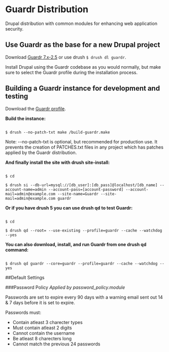 # Guardr Distribution

Drupal distribution with common modules for enhancing web application security.

## Use Guardr as the base for a new Drupal project

Download [Guardr 7.x-2.5](http://ftp.drupal.org/files/projects/guardr-7.x-2.5-core.tar.gz) or use drush <code>$ drush dl guardr</code>.

Install Drupal using the Guardr codebase as you would normally, but make sure to select the Guardr profile during the installation process.

## Building a Guardr instance for development and testing

Download the [Guardr profile](http://ftp.drupal.org/files/projects/guardr-7.x-1.x-dev.tar.gz).

**Build the instance:**

<code>
$ drush --no-patch-txt make <path-to-guardr>/build-guardr.make <path-to-make-results>
</code>

Note: --no-patch-txt is optional, but recommended for production use. It prevents the creation of PATCHES.txt files in any project which has patches applied by the Guardr distribution.

**And finally install the site with drush site-install:**

<code>
$ cd <path-to-make-results>
</code>

<code>
$ drush si --db-url=mysql://[db_user]:[db_pass]@localhost/[db_name] --account-name=admin --account-pass=[account-password] --account-mail=admin@example.com --site-name=Guardr --site-mail=admin@example.com guardr
</code>

**Or if you have drush 5 you can use drush qd to test Guardr:**

<code>
$ cd <path-to-make-results>
</code>

<code>
$ drush qd --root=<path-to-make-results> --use-existing --profile=guardr --cache --watchdog --yes
</code>

**You can also download, install, and run Guardr from one drush qd command:**

<code>
$ drush qd guardr --core=guardr --profile=guardr --cache --watchdog --yes
</code>

##Default Settings

###Password Policy
*Applied by password_policy.module*

Passwords are set to expire every 90 days with a warning email sent out 14 & 7 days before it is set to expire.

Passwords must:

* Contain atleast 3 charecter types
* Must contain atleast 2 digits
* Cannot contain the username
* Be atleast 8 charecters long
* Cannot match the previous 24 passwords
